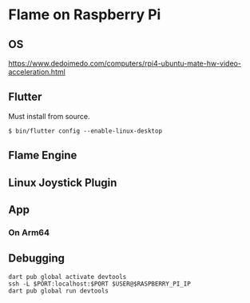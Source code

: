 # Flame on Raspberry Pi

## OS

https://www.dedoimedo.com/computers/rpi4-ubuntu-mate-hw-video-acceleration.html

## Flutter

Must install from source.

`$ bin/flutter config --enable-linux-desktop`

## Flame Engine

## Linux Joystick Plugin

## App

### On Arm64

## Debugging

```
dart pub global activate devtools
ssh -L $PORT:localhost:$PORT $USER@$RASPBERRY_PI_IP
dart pub global run devtools
```
